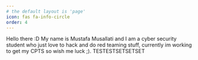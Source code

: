 ```yaml
---
# the default layout is 'page'
icon: fas fa-info-circle
order: 4
---
```


Hello there :D
My name is Mustafa Musallati and I am a cyber security student who just love to hack and do red teaming stuff, currently im working to get my CPTS so wish me luck ;).
TESTESTSETSETSET
